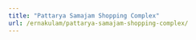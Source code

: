 ```yaml
---
title: "Pattarya Samajam Shopping Complex"
url: /ernakulam/pattarya-samajam-shopping-complex/
---
```

